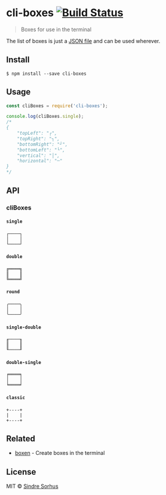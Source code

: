 # cli-boxes [![Build Status](https://travis-ci.org/sindresorhus/cli-boxes.svg?branch=master)](https://travis-ci.org/sindresorhus/cli-boxes)

> Boxes for use in the terminal

The list of boxes is just a [JSON file](boxes.json) and can be used wherever.


## Install

```
$ npm install --save cli-boxes
```


## Usage

```js
const cliBoxes = require('cli-boxes');

console.log(cliBoxes.single);
/*
{
    "topLeft": "┌",
    "topRight": "┐",
    "bottomRight": "┘",
    "bottomLeft": "└",
    "vertical": "│",
    "horizontal": "─"
}
*/
```


## API

### cliBoxes

#### `single`

```
┌────┐
│    │
└────┘
```

#### `double`

```
╔════╗
║    ║
╚════╝
```

#### `round`

```
╭────╮
│    │
╰────╯
```

#### `single-double`

```
╓────╖
║    ║
╙────╜
```

#### `double-single`

```
╒════╕
│    │
╘════╛
```

#### `classic`

```
+----+
|    |
+----+
```


## Related

- [boxen](https://github.com/sindresorhus/boxen) - Create boxes in the terminal


## License

MIT © [Sindre Sorhus](https://sindresorhus.com)
